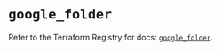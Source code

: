 # `google_folder`

Refer to the Terraform Registry for docs: [`google_folder`](https://registry.terraform.io/providers/hashicorp/google/6.40.0/docs/resources/folder).
